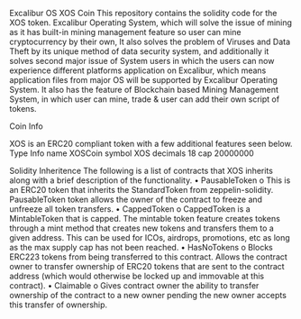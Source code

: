 Excalibur OS XOS Coin
This repository contains the solidity code for the XOS token.
Excalibur Operating System, which will solve the issue of mining as it has built-in mining management feature so user can mine cryptocurrency by their own, It also solves the problem of Viruses and Data Theft by its unique method of data security system, and additionally it solves second major issue of System users in which the users can now experience different platforms application on Excalibur, which means application files from major OS will be supported by Excalibur Operating System. It also has the feature of Blockchain based Mining Management System, in which user can mine, trade & user can add their own script of tokens.

Coin Info

XOS is an ERC20 compliant token with a few additional features seen below.
Type	Info
name	XOSCoin
symbol	XOS
decimals	18
cap	20000000

Solidity Inheritence
The following is a list of contracts that XOS inherits along with a brief description of the functionality.
•	PausableToken
o	This is an ERC20 token that inherits the StandardToken from zeppelin-solidity. PausableToken token allows the owner of the contract to freeze and unfreeze all token transfers.
•	CappedToken
o	CappedToken is a MintableToken that is capped. The mintable token feature creates tokens through a mint method that creates new tokens and transfers them to a given address. This can be used for ICOs, airdrops, promotions, etc as long as the max supply cap has not been reached.
•	HasNoTokens
o	Blocks ERC223 tokens from being transferred to this contract. Allows the contract owner to transfer ownership of ERC20 tokens that are sent to the contract address (which would otherwise be locked up and immovable at this contract).
•	Claimable
o	Gives contract owner the ability to transfer ownership of the contract to a new owner pending the new owner accepts this transfer of ownership.

